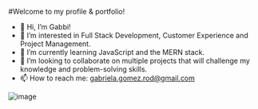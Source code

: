 #Welcome to my profile & portfolio!

- 👋 Hi, I’m Gabbi!
- 👀 I’m interested in Full Stack Development, Customer Experience and Project Management.
- 🌱 I’m currently learning JavaScript and the MERN stack.
- 💞️ I’m looking to collaborate on multiple projects that will challenge my knowledge and problem-solving skills.
- 📫 How to reach me:  gabriela.gomez.rod@gmail.com

  
![image](https://github.com/gabbigmz/gabbigmz/assets/138724785/c09d9804-b140-44b4-98ae-99e994c567d4)

